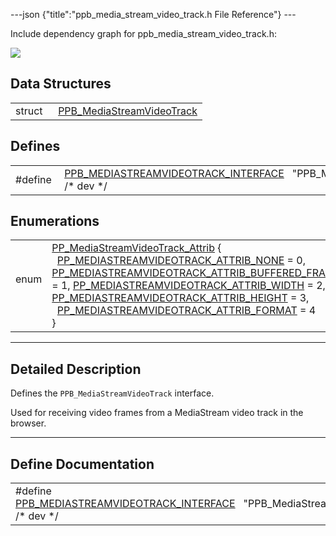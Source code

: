 ---json {"title":"ppb\_media\_stream\_video\_track.h File Reference"} ---

Include dependency graph for ppb\_media\_stream\_video\_track.h:

![](/docs/native-client/pepper_stable/c/ppb__media__stream__video__track_8h__incl.png)

Data Structures
---------------

<table><tbody><tr class="odd"><td style="text-align: right;">struct  </td><td><a href="/docs/native-client/pepper_stable/c/struct_p_p_b___media_stream_video_track__1__0/" class="el">PPB_MediaStreamVideoTrack</a></td></tr></tbody></table>

Defines
-------

<table><tbody><tr class="odd"><td style="text-align: right;">#define </td><td><a href="/docs/native-client/pepper_stable/c/ppb__media__stream__video__track_8h#a02d9ef4668c13afd6b26c83736feca64" class="el">PPB_MEDIASTREAMVIDEOTRACK_INTERFACE</a>   "PPB_MediaStreamVideoTrack;1.0" /* dev */</td></tr></tbody></table>

Enumerations
------------

<table><tbody><tr class="odd"><td style="text-align: right;">enum  </td><td><a href="/docs/native-client/pepper_stable/c/group___enums#ga49cd0a65c15c8a91959310699afc36b7" class="el">PP_MediaStreamVideoTrack_Attrib</a> {<br />
  <a href="/docs/native-client/pepper_stable/c/group___enums#gga49cd0a65c15c8a91959310699afc36b7a0d5a46a7dbdfc72630e58159a4ac7c50" class="el">PP_MEDIASTREAMVIDEOTRACK_ATTRIB_NONE</a> = 0, <a href="/docs/native-client/pepper_stable/c/group___enums#gga49cd0a65c15c8a91959310699afc36b7a82a5dbfcbfa8f78e80ccf2c5607bf327" class="el">PP_MEDIASTREAMVIDEOTRACK_ATTRIB_BUFFERED_FRAMES</a> = 1, <a href="/docs/native-client/pepper_stable/c/group___enums#gga49cd0a65c15c8a91959310699afc36b7a6ed25ce915df51b4c927d03e88932a5c" class="el">PP_MEDIASTREAMVIDEOTRACK_ATTRIB_WIDTH</a> = 2, <a href="/docs/native-client/pepper_stable/c/group___enums#gga49cd0a65c15c8a91959310699afc36b7abda9111782f26174aaeada7dfe7cc197" class="el">PP_MEDIASTREAMVIDEOTRACK_ATTRIB_HEIGHT</a> = 3,<br />
  <a href="/docs/native-client/pepper_stable/c/group___enums#gga49cd0a65c15c8a91959310699afc36b7acc27d12b7e95806c1af435cf2b9cdb9a" class="el">PP_MEDIASTREAMVIDEOTRACK_ATTRIB_FORMAT</a> = 4<br />
}</td></tr></tbody></table>

------------------------------------------------------------------------

<span id="details" class="anchor" style="margin: 0;"></span>

Detailed Description
--------------------

Defines the `PPB_MediaStreamVideoTrack` interface.

Used for receiving video frames from a MediaStream video track in the browser.

------------------------------------------------------------------------

Define Documentation
--------------------

<span id="a02d9ef4668c13afd6b26c83736feca64" class="anchor" style="margin: 0;"></span>

<table><tbody><tr class="odd"><td>#define <a href="/docs/native-client/pepper_stable/c/ppb__media__stream__video__track_8h#a02d9ef4668c13afd6b26c83736feca64" class="el">PPB_MEDIASTREAMVIDEOTRACK_INTERFACE</a>   "PPB_MediaStreamVideoTrack;1.0" /* dev */</td></tr></tbody></table>
